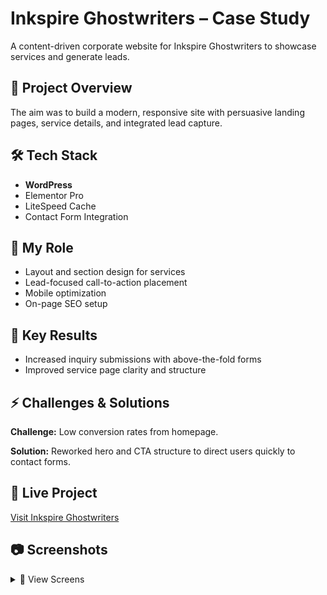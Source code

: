 # Inkspire Ghostwriters – Case Study
A content-driven corporate website for Inkspire Ghostwriters to showcase services and generate leads.

## 📌 Project Overview
The aim was to build a modern, responsive site with persuasive landing pages, service details, and integrated lead capture.

## 🛠 Tech Stack
- **WordPress**
- Elementor Pro
- LiteSpeed Cache
- Contact Form Integration
  
## 💼 My Role
- Layout and section design for services
- Lead-focused call-to-action placement
- Mobile optimization
- On-page SEO setup

## 🚀 Key Results
- Increased inquiry submissions with above-the-fold forms
- Improved service page clarity and structure
  
## ⚡ Challenges & Solutions
**Challenge:** Low conversion rates from homepage.  

**Solution:** Reworked hero and CTA structure to direct users quickly to contact forms.

## 🔗 Live Project

[Visit Inkspire Ghostwriters](https://inkspireghostwriters.com/)


## 📷 Screenshots
<details>
<summary>📸 View Screens</summary>
**Homepage**  
![Home](assets/home.png)
**Services Page**  
![Services](assets/services.png)  
**Mobile Contact Form**  
![Mobile](assets/mobile.png)
</details>
